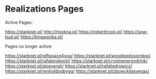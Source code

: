 # Realizations Pages
Active Pages:

https://starknet.pl/
http://rtxokna.pl/
https://roberttrzop.pl/
https://sow-bud.pl/
https://kingasojka.pl/

Pages no longer active:

https://starknet.pl/giftspace4you/
https://starknet.pl/woodexplosionbox/
https://starknet.pl/rafalprokocki/
https://starknet.pl/cryptoenergydrink/
https://starknet.pl/aloeveralr/
https://starknet.pl/rafaljedrowicz/
https://starknet.pl/renholdogbygg/
https://starknet.pl/zbojeckilasvegas/